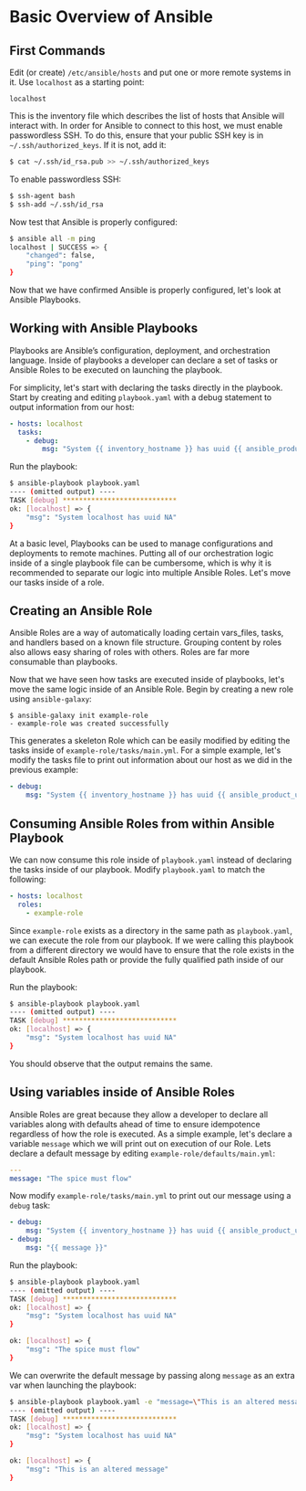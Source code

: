 # Basic Overview of Ansible

## First Commands

Edit (or create) `/etc/ansible/hosts` and put one or more remote systems in it. Use `localhost` as a starting point:
```
localhost
```

This is the inventory file which describes the list of hosts that Ansible will interact with. In order for Ansible to connect to this host, we must enable passwordless SSH. To do this, ensure that your public SSH key is in `~/.ssh/authorized_keys`. If it is not, add it:
```bash
$ cat ~/.ssh/id_rsa.pub >> ~/.ssh/authorized_keys
```

To enable passwordless SSH:
```bash
$ ssh-agent bash
$ ssh-add ~/.ssh/id_rsa
```

Now test that Ansible is properly configured:
```bash
$ ansible all -m ping
localhost | SUCCESS => {
    "changed": false,
    "ping": "pong"
}
```

Now that we have confirmed Ansible is properly configured, let's look at Ansible Playbooks.

## Working with Ansible Playbooks

Playbooks are Ansible’s configuration, deployment, and orchestration language. Inside of playbooks a developer can declare a set of tasks or Ansible Roles to be executed on launching the playbook.

For simplicity, let's start with declaring the tasks directly in the playbook. Start by creating and editing `playbook.yaml` with a debug statement to output information from our host:
```yaml
- hosts: localhost
  tasks:
    - debug:
        msg: "System {{ inventory_hostname }} has uuid {{ ansible_product_uuid }}"
```

Run the playbook:
```bash
$ ansible-playbook playbook.yaml
---- (omitted output) ----
TASK [debug] ****************************
ok: [localhost] => {
    "msg": "System localhost has uuid NA"
}
```

At a basic level, Playbooks can be used to manage configurations and deployments to remote machines. Putting all of our orchestration logic inside of a single playbook file can be cumbersome, which is why it is recommended to separate our logic into multiple Ansible Roles. Let's move our tasks inside of a role.

## Creating an Ansible Role

Ansible Roles are a way of automatically loading certain vars_files, tasks, and handlers based on a known file structure. Grouping content by roles also allows easy sharing of roles with others. Roles are far more consumable than playbooks.

Now that we have seen how tasks are executed inside of playbooks, let's move the same logic inside of an Ansible Role. Begin by creating a new role using `ansible-galaxy`:
```
$ ansible-galaxy init example-role
- example-role was created successfully
```

This generates a skeleton Role which can be easily modified by editing the tasks inside of `example-role/tasks/main.yml`. For a simple example, let's modify the tasks file to print out information about our host as we did in the previous example:
```yaml
- debug:
    msg: "System {{ inventory_hostname }} has uuid {{ ansible_product_uuid }}"
```

## Consuming Ansible Roles from within Ansible Playbook

We can now consume this role inside of `playbook.yaml` instead of declaring the tasks inside of our playbook. Modify `playbook.yaml` to match the following:
```yaml
- hosts: localhost
  roles:
    - example-role
```

Since `example-role` exists as a directory in the same path as `playbook.yaml`, we can execute the role from our playbook. If we were calling this playbook from a different directory we would have to ensure that the role exists in the default Ansible Roles path or provide the fully qualified path inside of our playbook.

Run the playbook:
```bash
$ ansible-playbook playbook.yaml
---- (omitted output) ----
TASK [debug] ****************************
ok: [localhost] => {
    "msg": "System localhost has uuid NA"
}
```

You should observe that the output remains the same.

## Using variables inside of Ansible Roles

Ansible Roles are great because they allow a developer to declare all variables along with defaults ahead of time to ensure idempotence regardless of how the role is executed. As a simple example, let's declare a variable `message` which we will print out on execution of our Role. Lets declare a default message by editing `example-role/defaults/main.yml`:
```yaml
---
message: "The spice must flow"
```

Now modify `example-role/tasks/main.yml` to print out our message using a `debug` task:
```yaml
- debug:
    msg: "System {{ inventory_hostname }} has uuid {{ ansible_product_uuid }}"
- debug:
    msg: "{{ message }}"
```

Run the playbook:
```bash
$ ansible-playbook playbook.yaml
---- (omitted output) ----
TASK [debug] ****************************
ok: [localhost] => {
    "msg": "System localhost has uuid NA"
}

ok: [localhost] => {
    "msg": "The spice must flow"
}
```

We can overwrite the default message by passing along `message` as an extra var when launching the playbook:
```bash
$ ansible-playbook playbook.yaml -e "message=\"This is an altered message\""
---- (omitted output) ----
TASK [debug] ****************************
ok: [localhost] => {
    "msg": "System localhost has uuid NA"
}

ok: [localhost] => {
    "msg": "This is an altered message"
}
```

